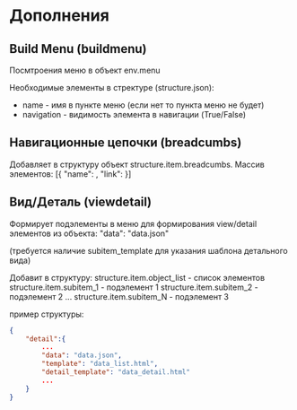 

Дополнения
==========


Build Menu (buildmenu)
----------------------

Посмтроения меню в объект env.menu

Необходимые элементы в стректуре (structure.json):

* name - имя в пункте меню (если нет то пункта меню не будет)
* navigation - видимость элемента в навигации (True/False)


Навигационные цепочки (breadcumbs)
----------------------------------

Добавляет в структуру объект structure.item.breadcumbs.
Массив элементов: [{ "name": <name>, "link": <link> }]




Вид/Деталь (viewdetail)
-----------------------


Формирует подэлементы в меню для формирования view/detail элементов из объекта:
"data": "data.json"

(требуется наличие subitem_template для указания шаблона детального вида)

Добавит в структуру:
structure.item.object_list - список элементов
structure.item.subitem_1 - подэлемент 1
structure.item.subitem_2 - подэлемент 2
...
structure.item.subitem_N - подэлемент 3


пример структуры:

```json
{
    "detail":{
        ...
        "data": "data.json",
        "template": "data_list.html",
        "detail_template": "data_detail.html"
        ...
    }
}
```


